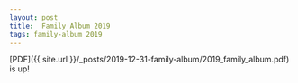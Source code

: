 ```yaml
---
layout: post
title:  Family Album 2019 
tags: family-album 2019
---
```


[PDF]({{ site.url }}/_posts/2019-12-31-family-album/2019_family_album.pdf) is up!